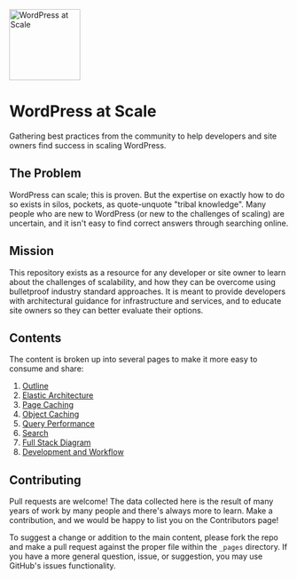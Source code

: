 <img src="https://raw.githubusercontent.com/pantheon-systems/wordpress-at-scale/master/logo.png" alt="WordPress at Scale" width="128" />

# WordPress at Scale

Gathering best practices from the community to help developers and site owners find success in scaling WordPress.

## The Problem

WordPress can scale; this is proven. But the expertise on exactly how to do so exists in silos, pockets, as quote-unquote "tribal knowledge". Many people who are new to WordPress (or new to the challenges of scaling) are uncertain, and it isn't easy to find correct answers through searching online.

## Mission

This repository exists as a resource for any developer or site owner to learn about the challenges of scalability, and how they can be overcome using bulletproof industry standard approaches. It is meant to provide developers with architectural guidance for infrastructure and services, and to educate site owners so they can better evaluate their options.

## Contents

The content is broken up into several pages to make it more easy to consume and share:

1. [Outline](_pages/scale.md)
2. [Elastic Architecture](_pages/elastic-architecture.md)
3. [Page Caching](_pages/page-caching.md)
4. [Object Caching](_pages/object-caching.md)
5. [Query Performance](_pages/query-performance.md)
6. [Search](_pages/searching-for-scale.md)
7. [Full Stack Diagram](_pages//a-real-world-scalable-architecture.md)
8. [Development and Workflow](_pages/development-and-workflow.md)


## Contributing

Pull requests are welcome! The data collected here is the result of many years of work by many people and there's always more to learn. Make a contribution, and we would be happy to list you on the Contributors page!

To suggest a change or addition to the main content, please fork the repo and make a pull request against the proper file within the `_pages` directory. If you have a more general question, issue, or suggestion, you may use GitHub's issues functionality.
